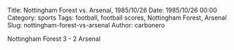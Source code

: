 Title: Nottingham Forest vs. Arsenal, 1985/10/26
Date: 1985/10/26 00:00
Category: sports
Tags: football, football scores, Nottingham Forest, Arsenal
Slug: nottingham-forest-vs-arsenal
Author: carbonero


Nottingham Forest 3 - 2 Arsenal
